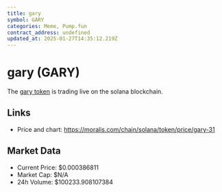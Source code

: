 ```yaml
---
title: gary
symbol: GARY
categories: Meme, Pump.fun
contract_address: undefined
updated_at: 2025-01-27T14:35:12.219Z
---
```


# gary (GARY)
The [gary token](https://moralis.com/chain/solana/token/price/gary-31) is trading live on the solana blockchain.

## Links
- Price and chart: https://moralis.com/chain/solana/token/price/gary-31

## Market Data
- Current Price: $0.000386811
- Market Cap: $N/A
- 24h Volume: $100233.908107384

